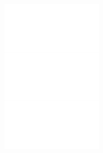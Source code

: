 
![NodeMCU_data.pdf](NodeMCU_data.pdf "NodeMCU")  
![PIR-sensor_data.pdf](PIR-sensor_data.pdf "PIR-sensor")  
![Neopixel_data.pdf](Neopixel_data.pdf "Neopixel")  


